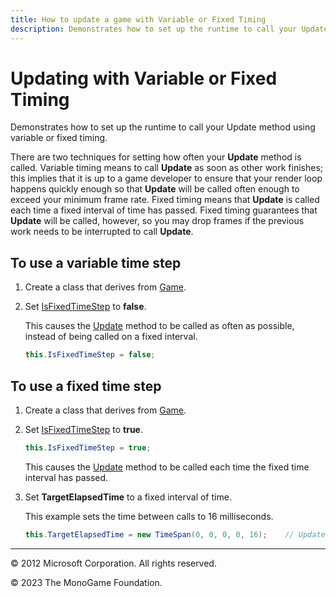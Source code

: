 ```yaml
---
title: How to update a game with Variable or Fixed Timing
description: Demonstrates how to set up the runtime to call your Update method using variable or fixed timing.
---
```


# Updating with Variable or Fixed Timing

Demonstrates how to set up the runtime to call your Update method using variable or fixed timing.

There are two techniques for setting how often your **Update** method is called. Variable timing means to call **Update** as soon as other work finishes; this implies that it is up to a game developer to ensure that your render loop happens quickly enough so that **Update** will be called often enough to exceed your minimum frame rate. Fixed timing means that **Update** is called each time a fixed interval of time has passed. Fixed timing guarantees that **Update** will be called, however, so you may drop frames if the previous work needs to be interrupted to call **Update**.

## To use a variable time step

1. Create a class that derives from [Game](xref:Microsoft.Xna.Framework.Game).

2. Set [IsFixedTimeStep](xref:Microsoft.Xna.Framework.Game.IsFixedTimeStep) to **false**.

    This causes the [Update](xref:Microsoft.Xna.Framework.Game) method to be called as often as possible, instead of being called on a fixed interval.

    ```csharp
    this.IsFixedTimeStep = false;
    ```

## To use a fixed time step

1. Create a class that derives from [Game](xref:Microsoft.Xna.Framework.Game).

2. Set [IsFixedTimeStep](xref:Microsoft.Xna.Framework.Game.IsFixedTimeStep) to **true**.

    ```csharp
    this.IsFixedTimeStep = true;
    ```

    This causes the [Update](xref:Microsoft.Xna.Framework.Game) method to be called each time the fixed time interval has passed.

3. Set **TargetElapsedTime** to a fixed interval of time.

    This example sets the time between calls to 16 milliseconds.

    ```csharp
    this.TargetElapsedTime = new TimeSpan(0, 0, 0, 0, 16);    // Update() is called every 16 milliseconds
    ```

---

© 2012 Microsoft Corporation. All rights reserved.  

© 2023 The MonoGame Foundation.
